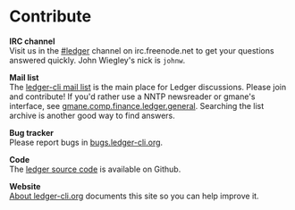 # Contribute

**IRC channel**  
Visit us in the [\#ledger](irc://irc.freenode.net/ledger) channel on irc.freenode.net
to get your questions answered quickly. John Wiegley's nick is `johnw`.

**Mail list**  
The [ledger-cli mail list](http://list.ledger-cli.org/)
is the main place for Ledger discussions. Please join
and contribute!  If you'd rather use a NNTP newsreader or gmane's interface,
see [gmane.comp.finance.ledger.general](http://dir.gmane.org/gmane.comp.finance.ledger.general).
Searching the list archive is another good way to find answers.

**Bug tracker**  
Please report bugs in [bugs.ledger-cli.org](http://bugs.ledger-cli.org).

**Code**  
The [ledger source code](http://git.ledger-cli.org/) is available on Github.

**Website**  
[About ledger-cli.org](about.html) documents this site so you can help improve it.
